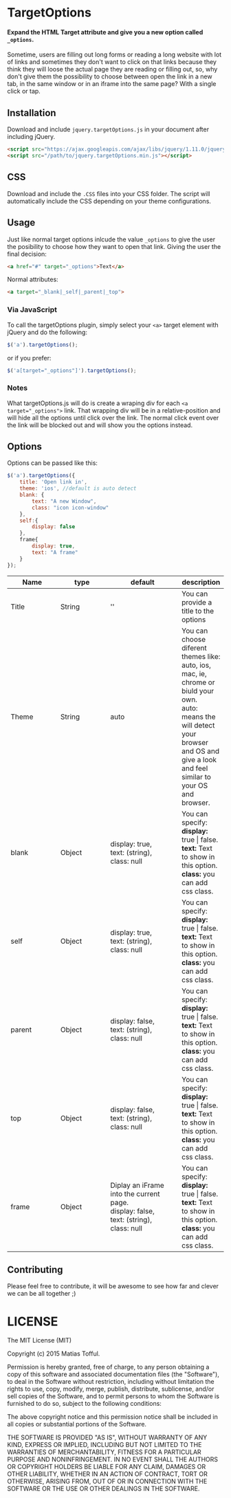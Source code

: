 TargetOptions
===========

#### Expand the HTML Target attribute and give you a new option called `_options`.

Sometime, users are filling out long forms or reading a long website with lot of links and sometimes they don't want to click on that links because they think they will loose the actual page they are reading or filling out, so, why don't give them the possibility to choose between open the link in a new tab, in the same window or in an iframe into the same page? With a single click or tap.

## Installation

Download and include `jquery.targetOptions.js` in your document after including jQuery.

```html
<script src="https://ajax.googleapis.com/ajax/libs/jquery/1.11.0/jquery.min.js"></script>
<script src="/path/to/jquery.targetOptions.min.js"></script>
```

## CSS

Download and include the `.CSS` files into your CSS folder. The script will automatically include the CSS depending on your theme configurations.




## Usage


Just like normal target options inlcude the value `_options` to give the user the posibility to choose how they want to open that link. Giving the user the final decision:

```html
<a href="#" target="_options">Text</a>
```


Normal attributes:
```html
<a target="_blank|_self|_parent|_top">
```


### Via JavaScript

To call the targetOptions plugin, simply select your `<a>` target element with jQuery and do the following:

```javascript
$('a').targetOptions();
```

or if you prefer:

```javascript
$('a[target="_options"]').targetOptions();
```

### Notes

What targetOptions.js will do is create a wraping div for each `<a target="_options">` link. That wrapping div will be in a relative-position and will hide all the options until click over the link. The normal click event over the link will be blocked out and will show you the options instead.


## Options

Options can be passed like this:

```javascript
$('a').targetOptions({
	title: 'Open link in',
    theme: 'ios', //default is auto detect
    blank: {
    	text: "A new Window",
        class: "icon icon-window"
    },
    self:{
    	display: false
    },
    frame{
    	display: true,
        text: "A frame"
    }
});
```

<table class="table table-bordered table-striped">
	<thead>
		<tr>
			<th style="width: 100px;">Name</th>
			<th style="width: 100px;">type</th>
			<th style="width: 150px;">default</th>
			<th>description</th>
		</tr>
	</thead>
	<tbody>
		<tr>
			<td>Title</td>
			<td>String</td>
			<td>''</td>
			<td>You can provide a title to the options</td>
		</tr>
		<tr>
			<td>Theme</td>
			<td>String</td>
			<td>auto</td>
			<td>You can choose diferent themes like: auto, ios, mac, ie, chrome or biuld your own.<br>auto: means the will detect your browser and OS and give a look and feel similar to your OS and browser.</td>
		</tr>
        <tr>
			<td>blank</td>
			<td>Object</td>
			<td>display: true,<br>text: (string),<br>class: null</td>
			<td>You can specify:<br><strong>display:</strong> true | false.<br><strong>text:</strong> Text to show in this option.<br><strong>class:</strong> you can add css class.</td>
		</tr>
        <tr>
			<td>self</td>
			<td>Object</td>
			<td>display: true,<br>text: (string),<br>class: null</td>
			<td>You can specify:<br><strong>display:</strong> true | false.<br><strong>text:</strong> Text to show in this option.<br><strong>class:</strong> you can add css class.</td>
		</tr>
        <tr>
			<td>parent</td>
			<td>Object</td>
			<td>display: false,<br>text: (string),<br>class: null</td>
			<td>You can specify:<br><strong>display:</strong> true | false.<br><strong>text:</strong> Text to show in this option.<br><strong>class:</strong> you can add css class.</td>
		</tr>
        <tr>
			<td>top</td>
			<td>Object</td>
			<td>display: false,<br>text: (string),<br>class: null</td>
			<td>You can specify:<br><strong>display:</strong> true | false.<br><strong>text:</strong> Text to show in this option.<br><strong>class:</strong> you can add css class.</td>
		</tr>
        <tr>
			<td>frame</td>
			<td>Object</td>
			<td>Diplay an iFrame into the current page.<br>display: false,<br>text: (string),<br>class: null</td>
			<td>You can specify:<br><strong>display:</strong> true | false.<br><strong>text:</strong> Text to show in this option.<br><strong>class:</strong> you can add css class.</td>
		</tr>
	</tbody>
</table>

## Contributing

Please feel free to contribute, it will be awesome to see how far and clever we can be all together  ;)


LICENSE
=======

The MIT License (MIT)

Copyright (c) 2015 Matias Tofful.

Permission is hereby granted, free of charge, to any person obtaining a copy
of this software and associated documentation files (the "Software"), to deal
in the Software without restriction, including without limitation the rights
to use, copy, modify, merge, publish, distribute, sublicense, and/or sell
copies of the Software, and to permit persons to whom the Software is
furnished to do so, subject to the following conditions:

The above copyright notice and this permission notice shall be included in all
copies or substantial portions of the Software.

THE SOFTWARE IS PROVIDED "AS IS", WITHOUT WARRANTY OF ANY KIND, EXPRESS OR
IMPLIED, INCLUDING BUT NOT LIMITED TO THE WARRANTIES OF MERCHANTABILITY,
FITNESS FOR A PARTICULAR PURPOSE AND NONINFRINGEMENT. IN NO EVENT SHALL THE
AUTHORS OR COPYRIGHT HOLDERS BE LIABLE FOR ANY CLAIM, DAMAGES OR OTHER
LIABILITY, WHETHER IN AN ACTION OF CONTRACT, TORT OR OTHERWISE, ARISING FROM,
OUT OF OR IN CONNECTION WITH THE SOFTWARE OR THE USE OR OTHER DEALINGS IN THE
SOFTWARE.

